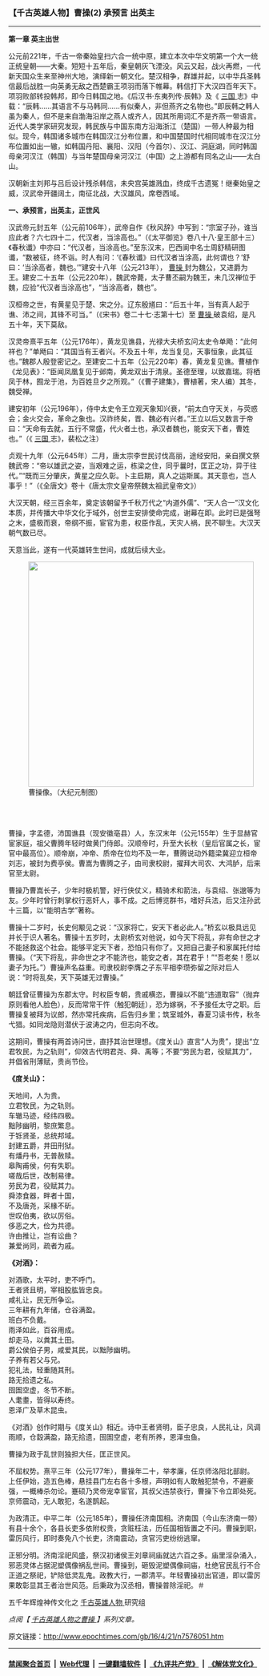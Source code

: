 ### 【千古英雄人物】曹操(2) 承预言 出英主
------------------------

<p>
 <strong>
  第一章 英主出世
 </strong>
</p>
<p>
 公元前221年，千古一帝秦始皇扫六合一统中原，建立本次中华文明第一个大一统正统皇朝——大秦。短短十五年后，秦皇朝灰飞湮没。风云又起，战火再燃，一代新天国众生来至神州大地，演绎新一朝文化。楚汉相争，群雄并起，以中华兵圣韩信最后战胜一向英勇无敌之西楚霸王项羽而落下帷幕。韩信打下大汉四百年天下。项羽败部转投韩邦，即今日韩国之地。《后汉书‧东夷列传‧辰韩》及《
 <a href="http://www.epochtimes.com/gb/tag/%E4%B8%89%E5%9B%BD.html">
  三国
 </a>
 志》中载：“辰韩……其语言不与马韩同……有似秦人，非但燕齐之名物也。”即辰韩之韩人虽为秦人，但不是来自渤海沿岸之燕人或齐人，因其所用词汇不是齐燕一带语言。近代人类学家研究发现，韩民族与中国东南方沿海浙江（楚国）一带人种最为相似。现今，韩国诸多城市在韩国汉江分布位置，和中国楚国时代相同城市在汉江分布位置如出一辙，如韩国丹阳、襄阳、汉阳（今首尔）、汉江、洞庭湖，同时韩国母亲河汉江（韩国）与当年楚国母亲河汉江（中国）之上游都有同名之山——太白山。
</p>
<p>
 汉朝新主刘邦与吕后设计残杀韩信，未央宫英雄溅血，终成千古遗冤！继秦始皇之威，汉武帝开疆阔土，南征北战，大汉雄风，席卷西域。
</p>
<p>
 <strong>
  一、承预言，出英主，正世风
 </strong>
</p>
<p>
 汉武帝元封五年（公元前106年），武帝自作《秋风辞》中写到：“宗室子孙，谁当应此者？六七四十二，代汉者，当涂高也。”（《太平御览》卷八十八‧皇王部十三）《春秋谶》中亦曰：“代汉者，当涂高也。”至东汉末，巴西阆中名士周舒精研图谶，“数被征，终不诣。时人有问：‘《春秋谶》曰代汉者当涂高，此何谓也？’舒曰：‘当涂高者，魏也。’”建安十八年（公元213年），
 <a href="http://www.epochtimes.com/gb/tag/%E6%9B%B9%E6%93%8D.html">
  曹操
 </a>
 封为魏公，又进爵为王。建安二十五年（公元220年），魏武帝薨，太子曹丕嗣为魏王，未几汉禅位于魏，应验“代汉者当涂高也”，“当涂高者，魏也”。
</p>
<p>
 汉桓帝之世，有黄星见于楚、宋之分。辽东殷馗曰：“后五十年，当有真人起于谯、沛之间，其锋不可当。”（《宋书》卷二十七‧志第十七）至
 <a href="http://www.epochtimes.com/gb/tag/%E6%9B%B9%E6%93%8D.html">
  曹操
 </a>
 破袁绍，是凡五十年，天下莫敌。
</p>
<p>
 汉灵帝熹平五年（公元176年），黄龙见谯县，光禄大夫桥玄问太史令单飏：“此何祥也？”单飏曰：“其国当有王者兴。不及五十年，龙当复见，天事恒象，此其征也。”魏郡人殷登密记之。至建安二十五年（公元220年）春，黄龙复见谯。曹植作《龙见表》：“臣闻凤凰复见于邺南，黄龙双出于清泉。圣德至理，以致嘉瑞。将栖凤于林，囿龙于池，为百姓旦夕之所观。”（《曹子建集》，曹植著，宋人编）其冬，魏受禅。
</p>
<p>
 建安初年（公元196年），侍中太史令王立观天象知兴衰，“前太白守天关，与荧惑会；金火交会，革命之象也。汉祚终矣，晋、魏必有兴者。”王立以后又数言于帝曰：“天命有去就，五行不常盛，代火者土也，承汉者魏也，能安天下者，曹姓也。”（《
 <a href="http://www.epochtimes.com/gb/tag/%E4%B8%89%E5%9B%BD.html">
  三国
 </a>
 志》，裴松之注）
</p>
<p>
 贞观十九年（公元645年）二月，唐太宗李世民讨伐高丽，途经安阳，亲自撰文祭魏武帝：“帝以雄武之姿，当艰难之运，栋梁之住，同乎曩时，匡正之功，异于往代。”“既而三分肇庆，黄星之应久彰。卜主启期，真人之运斯属。其天意也，岂人事乎！”（《全唐文》卷十《唐太宗文皇帝祭魏太祖武皇帝文》）
</p>
<p>
 大汉天朝，经三百余年，奠定该朝留予千秋万代之“内道外儒”、“天人合一”汉文化本质，并传播大中华文化于域外，创世主安排使命完成，谢幕在即。此时已是强弩之末，盛极而衰，帝纲不振，宦官为患，权臣作乱，天灾人祸，民不聊生。大汉天朝气数已尽。
</p>
<p>
 天意当此，遂有一代英雄转生世间，成就后续大业。
</p>
<figure class="wp-caption aligncenter" id="attachment_7578379" style="width: 450px">
 <a href="http://i.epochtimes.com/assets/uploads/2016/04/1604202245142669.jpg">
  <img alt="" class="wp-image-7578379 size-medium" height="450" src="http://i.epochtimes.com/assets/uploads/2016/04/1604202245142669-450x450.jpg" width="450"/>
 </a>
 <br/><figcaption class="wp-caption-text">
  曹操像。（大纪元制图）
 </figcaption><br/>
</figure><br/>
<p>
 曹操，字孟德，沛国谯县（现安徽亳县）人，东汉末年（公元155年）生于显赫官宦家庭，祖父曹腾年轻时做黄门侍郎。汉顺帝时，升至大长秋（皇后官属之长，宦官中最高位）。顺帝崩，冲帝、质帝在位均不及一年，曹腾说动外籍梁冀迎立桓帝刘志，被封为费亭侯。曹嵩为曹腾之子，由司隶校尉，擢拜大司农、大鸿胪，后来官至太尉。
</p>
<p>
 曹操乃曹嵩长子，少年时极机警，好行侠仗义，精骑术和箭法，与袁绍、张邈等为友。少年时曾行刺掌权行恶奸人，事不成。之后博览群书，嗜好兵法，后又注孙武十三篇，以“能明古学”著称。
</p>
<p>
 曹操十二岁时，长史何颙见之说：“汉家将亡，安天下者必此人。”桥玄以极具远见并长于识人著名。曹操十五岁时，太尉桥玄对他说，如今天下将乱，非有命世之才不能拯救这个社会。能够平定天下者，恐怕只有你了。又把自己妻子和家属托付给曹操。（“天下将乱，非命世之才不能济也，能安之者，其在君乎！”“吾老矣！愿以妻子为托。”）曹操声名益重。司隶校尉李膺之子东平相李瓒弥留之际对后人说：“时将乱矣，天下英雄无过曹操。”
</p>
<p>
 朝廷曾征曹操为东郡太守。时权臣专朝，贵戚横恣，曹操以不能“违道取容”（抛弃原则看他人脸色），反而常常干忤（触犯朝廷），恐为嫁祸，不予接任太守之职。后曹操复被拜为议郎，然亦常托疾病，后告归乡里；筑室城外，春夏习读书传，秋冬弋猎。如同龙隐则潜伏于波涛之内，但志向不改。
</p>
<p>
 这期间，曹操有两首诗问世，直抒其治世理想。《度关山》直言“人为贵”，提出“立君牧民，为之轨则”，仰效古代明君尧、舜、禹等；不要“劳民为君，役赋其力”，并倡省刑薄赋，贵尚节俭。
</p>
<p>
 <strong>
  《度关山》：
 </strong>
</p>
<p>
 天地间，人为贵。
 <br/>
 立君牧民，为之轨则。
 <br/>
 车辙马迹，经纬四极。
 <br/>
 黜陟幽明，黎庶繁息。
 <br/>
 于铄贤圣，总统邦域。
 <br/>
 封建五爵，井田刑狱。
 <br/>
 有燔丹书，无普赦赎。
 <br/>
 皋陶甫侯，何有失职。
 <br/>
 嗟哉后世，改制易律。
 <br/>
 劳民为君，役赋其力。
 <br/>
 舜漆食器，畔者十国，
 <br/>
 不及唐尧，采椽不斫。
 <br/>
 世叹伯夷，欲以厉俗。
 <br/>
 侈恶之大，俭为共德。
 <br/>
 许由推让，岂有讼曲？
 <br/>
 兼爱尚同，疏者为戚。
</p>
<p>
 <strong>
  《对酒》：
 </strong>
</p>
<p>
 对酒歌，太平时，吏不呼门。
 <br/>
 王者贤且明，宰相股肱皆忠良。
 <br/>
 咸礼让，民无所争讼。
 <br/>
 三年耕有九年储，仓谷满盈。
 <br/>
 班白不负戴。
 <br/>
 雨泽如此，百谷用成。
 <br/>
 却走马，以粪其土田。
 <br/>
 爵公侯伯子男，咸爱其民，以黜陟幽明。
 <br/>
 子养有若父与兄。
 <br/>
 犯礼法，轻重随其刑。
 <br/>
 路无拾遗之私。
 <br/>
 囹圄空虚，冬节不断。
 <br/>
 人耄耋，皆得以寿终。
 <br/>
 恩泽广及草木昆虫。
</p>
<p>
 《对酒》创作时期与《度关山》相近。诗中王者贤明，臣子忠良，人民礼让，风调雨顺，仓縠满盈，路无拾遗，囹圄空虚，老有所养，恩泽虫鱼。
</p>
<p>
 曹操为政于乱世则独担大任，匡正世风。
</p>
<p>
 不屈权势。熹平三年（公元177年），曹操年二十，举孝廉，任京师洛阳北部尉。上任伊始，造五色棒，悬挂县门左右各十多根，声明如有人敢触犯禁令，不避豪强，一概棒杀勿论。蹇硕乃灵帝宠幸宦官，其叔父违禁夜行，曹操下令立即处死。京师震动，无人敢犯，名遂鹊起。
</p>
<p>
 为政清正。中平二年（公元185年），曹操任济南国相。济南国（今山东济南一带）有县十余个，各县长吏多依附权贵，贪赃枉法，历任国相皆置之不问。曹操到职，雷厉风行，即时奏免八个长吏，济南震动，贪官污吏纷纷逃窜。
</p>
<p>
 正邪分明。济南淫祀风盛，祭汉初诸侯王刘章祠庙就达六百之多。庙里淫杂涌入，邪恶灵体占据泥塑偶像祸乱世间。曹操到，砸毁泥塑偶像祠庙，杜绝官民乱行不合正道之祭祀，铲除低灵乱鬼。政教大行，一郡清平。年轻曹操初出官道，即以雷厉果敢彰显其王者治世风范。后秉政为汉丞相，曹操普除淫祀。＃
</p>
<p>
</p>
<p>
 五千年辉煌神传文化之
 <a href="http://www.epochtimes.com/gb/tag/%E5%8D%83%E5%8F%A4%E8%8B%B1%E9%9B%84%E4%BA%BA%E7%89%A9.html">
  千古英雄人物
 </a>
 研究组
</p>
<p>
 <em>
  点阅【
  <a href="http://www.epochtimes.com/gb/tag/千古英雄人物之曹操.html" rel="noopener noreferrer" target="_blank">
   千古英雄人物之曹操
  </a>
  】系列文章。
 </em>
</p>

原文链接：http://www.epochtimes.com/gb/16/4/21/n7576051.htm


------------------------
#### [禁闻聚合首页](https://github.com/gfw-breaker/banned-news/blob/master/README.md) &nbsp;|&nbsp; [Web代理](https://github.com/gfw-breaker/open-proxy/blob/master/README.md) &nbsp;|&nbsp; [一键翻墙软件](https://github.com/gfw-breaker/nogfw/blob/master/README.md) &nbsp;|&nbsp; [《九评共产党》](https://github.com/gfw-breaker/9ping.md/blob/master/README.md#九评之一评共产党是什么) &nbsp;|&nbsp; [《解体党文化》](https://github.com/gfw-breaker/jtdwh.md/blob/master/README.md#绪论)